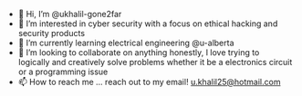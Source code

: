 - 👋 Hi, I’m @ukhalil-gone2far
- 👀 I’m interested in cyber security with a focus on ethical hacking and security products
- 🌱 I’m currently learning electrical engineering @u-alberta
- 💞️ I’m looking to collaborate on anything honestly, I love trying to logically and creatively solve problems whether it be a electronics circuit or a programming issue
- 📫 How to reach me ... reach out to my email! u.khalil25@hotmail.com

<!---
ukhalil-gone2far/ukhalil-gone2far is a ✨ special ✨ repository because its `README.md` (this file) appears on your GitHub profile.
You can click the Preview link to take a look at your changes.
--->

